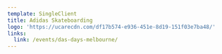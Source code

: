```yaml
---
template: SingleClient
title: Adidas Skateboarding
logo: 'https://ucarecdn.com/df17b574-e936-451e-8d19-151f03e7ba48/'
links:
  link: /events/das-days-melbourne/
---
```

